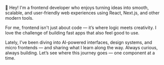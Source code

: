 
👋 Hey!
I'm a frontend developer who enjoys turning ideas into smooth, scalable, and user-friendly web experiences using React, Next.js, and other modern tools.

For me, frontend isn't just about code — it’s where logic meets creativity. I love the challenge of building fast apps that also feel good to use.

Lately, I’ve been diving into AI-powered interfaces, design systems, and micro frontends — and sharing what I learn along the way.
Always curious, always building. Let’s see where this journey goes — one component at a time.





